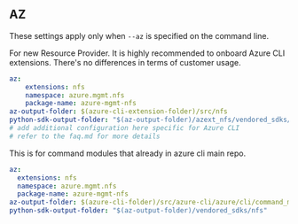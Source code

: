 ## AZ

These settings apply only when `--az` is specified on the command line.

For new Resource Provider. It is highly recommended to onboard Azure CLI extensions. There's no differences in terms of customer usage. 

``` yaml $(az) && $(target-mode) != 'core'
az:
    extensions: nfs
    namespace: azure.mgmt.nfs
    package-name: azure-mgmt-nfs
az-output-folder: $(azure-cli-extension-folder)/src/nfs
python-sdk-output-folder: "$(az-output-folder)/azext_nfs/vendored_sdks/nfs"
# add additional configuration here specific for Azure CLI
# refer to the faq.md for more details
```



This is for command modules that already in azure cli main repo. 
``` yaml $(az) && $(target-mode) == 'core'
az:
  extensions: nfs
  namespace: azure.mgmt.nfs
  package-name: azure-mgmt-nfs
az-output-folder: $(azure-cli-folder)/src/azure-cli/azure/cli/command_modules/nfs
python-sdk-output-folder: "$(az-output-folder)/vendored_sdks/nfs"
``` 